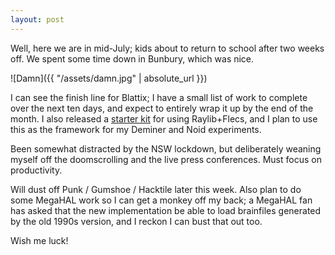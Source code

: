 ```yaml
---
layout: post
---
```


Well, here we are in mid-July; kids about to return to school after two weeks
off. We spent some time down in Bunbury, which was nice.

![Damn]({{ "/assets/damn.jpg" | absolute_url }})

I can see the finish line for Blattix; I have a small list of work to complete
over the next ten days, and expect to entirely wrap it up by the end of the
month. I also released a [starter kit](https://github.com/kranzky/raylib-flecs-starter-kit)
for using Raylib+Flecs, and I plan to use this as the framework for my Deminer
and Noid experiments.

Been somewhat distracted by the NSW lockdown, but deliberately weaning myself
off the doomscrolling and the live press conferences. Must focus on
productivity.

Will dust off Punk / Gumshoe / Hacktile later this week. Also plan to do some
MegaHAL work so I can get a monkey off my back; a MegaHAL fan has asked that the
new implementation be able to load brainfiles generated by the old 1990s
version, and I reckon I can bust that out too.

Wish me luck!
